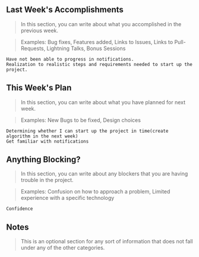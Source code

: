 ## Last Week's Accomplishments

> In this section, you can write about what you accomplished in the previous week.

> Examples:
> Bug fixes, Features added, Links to Issues, Links to Pull-Requests, Lightning Talks, Bonus Sessions
	
	Have not been able to progress in notifications.
	Realization to realistic steps and requirements needed to start up the project.
	
	
## This Week's Plan

> In this section, you can write about what you have planned for next week.

> Examples: New Bugs to be fixed, Design choices
	
	Determining whether I can start up the project in time(create algorithm in the next week)
	Get familiar with notifications
	

## Anything Blocking?

> In this section, you can write about any blockers that you are having trouble in the project.

> Examples: Confusion on how to approach a problem, Limited experience with a specific technology
	
	Confidence
	

## Notes

> This is an optional section for any sort of information that does not fall under any of the other categories.
